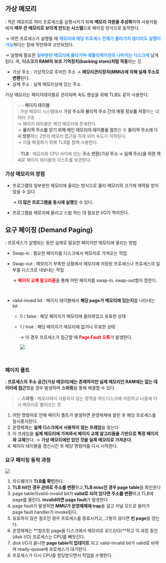## 가상 메모리

: 적은 메모리로 여러 프로세스를 실행시키기 위해 **메모리 자원을 추상화**하여 사용자들에게 **매우 큰 메모리로 보이게 만드는 시스템**으로 페이징 방식으로 동작한다.

→ 어떤 프로세스가 실행될 때 <span style="color:#3397FF">**메모리에 해당 프로세스 전체가 올라가지 않더라도 실행이 가능**</span>하다는 점에 착안하여 고안되었다.

→ 실행에 필요한 <span style="color:#3397FF"> **일부분만 메모리에 올라가며 애플리케이션의 나머지는 디스크에**</span> 남게 된다. 즉, **디스크가 RAM의 보조 기억장치(backing store)처럼 작동**하는 것.

- 가상 주소 : 가상적으로 주어진 주소
→ **메모리관리장치(MMU)에 의해 실제 주소로 변환**된다.
- 실제 주소 : 실제 메모리상에 있는 주소

가상 메모리는 페이지테이블로 관리되며 속도 향상을 위해 TLB도 같이 사용한다.

> 💡 **- 페이지 테이블**   
: 가상 메모리 시스템에서 **가상 주소와 물리적 주소 간의 매핑 정보를 저장**하는 데이터 구조 <br>
→ 페이지 테이블은 메인 메모리에 존재한다. <br>
→ **물리적 주소를 얻기 위해 메인 메모리의 테이블을 참조**한 후 **물리적 주소에 다시 방문**하는 2번의 메모리 접근을 하게 되어 속도가 저하된다. <br>
→ 이를 해결하기 위해 TLB를 함께 사용한다. <br><br> - **TLB** : 메모리와 CPU 사이에 있는 **주소 변환(가상 주소 → 실제 주소)을 위한 캐시**로 페이지 테이블의 리스트를 보관한다.


### 가상 메모리의 장점

- 프로그램의 일부분만 메모리에 올리는 방식으로 물리 메모리의 크기에 제약을 받지 않을 수 있다.
    
    → **더 많은 프로그램을 동시에 실행**할 수 있다.
    
- 프로그램을 메모리에 올리고 스왑 하는 데 필요한 I/O가 적어진다.
    
    

## 요구 페이징 (Demand Paging)

: 프로세스가 실행되는 동안 실제로 필요한 페이지만 메모리에 올리는 방법

- Swap-in : 필요한 페이지를 디스크에서 메모리로 가져오는 작업
- Swap-out : 메모리가 부족한 상황에서 메모리에 저장된 프로세스나 프로세스의 일부를 디스크로 내보내는 작업

    → <span style="color:red">**페이지 교체 알고리즘**</span>을 통해 어떤 페이지를 swap-in, swap-out할지 정한다.

<br>

- valid-invaid bit : 페이지 테이블에서 **해당 page가 메모리에 있는지**를 나타내는 bit
    - 0 / false : 해당 페이지가 메모리에 올라와있고 유효한 상태
    - 1 / true : 해당 페이지가 메모리에 없거나 무효한 상태
        
        → 이 경우 프로세스가 접근할 때 <span style="color:red">**Page Fault 오류**</span>가 발생한다.
        
        ![](https://img1.daumcdn.net/thumb/R1280x0/?scode=mtistory2&fname=https%3A%2F%2Fblog.kakaocdn.net%2Fdn%2FTVWjW%2FbtsyFpeUDLG%2F2vDZfKPIOC0mVI7KJ3SP5k%2Fimg.png)
        

<br>

### 페이지 폴트

: **프로세스의 주소 공간(가상 메모리)에는 존재하지만 실제 메모리인 RAM에는 없는 데이터에 접근**했을 경우 발생하며 **스와핑**을 통해 해결할 수 있다.

> 💡 **스와핑 :** 메모리에서 사용하지 않는 영역을 하드디스크에 저장하고 나중에 다시 메모리로 불러오는 것


1. 어떤 명령어로 인해 페이지 폴트가 발생하면 운영체제에 알린 후 해당 프로세스를 일시중지한다.
2. 운영체제는 **실제 디스크에서 사용하지 않는 프레임**을 찾는다.
3. 이 프레임을 **실제 메모리에 가져와서 페이지 교체 알고리즘을 기반으로 특정 페이지와 교체**한다.
→ **가상 메모리에만 있던 것을 실제 메모리로 가져온다.**
1. 페이지 테이블을 갱신시킨 후 해당 명령어를 다시 시작한다.

### 요구 페이징 동작 과정

![](https://img1.daumcdn.net/thumb/R1280x0/?scode=mtistory2&fname=https%3A%2F%2Fblog.kakaocdn.net%2Fdn%2FI406u%2FbtrgbyB1G84%2FMi8YP75e4DMy9mboLGngf1%2Fimg.png)

1. 하드웨어가 **TLB를 확인**한다.
2. **TLB hit인 경우 곧바로 주소를 변환**하고,**TLB miss인 경우 page table**을 확인한다
3. page table의valid-invalid bit가 **valid로 되어 있다면 주소를 변환**하고 TLB에 page를 올린다. **invalid라면 page fault**가 발생한다
4. page fault가 발생하면 **MMU가 운영체제에 trap**을 걸고 커널 모드로 들어가 page fault handler가 invoke된다.
5. 유효하지 않은 참조인 경우 프로세스를 종료시키고, 그렇지 않다면 **빈 page**을 얻는다.
6. 운영체제는 **참조된 page을 디스크에서 메모리로 로드(I/O)**하고 이 과정 동안(disk I/O) 프로세스는 CPU를 빼앗긴다.
7. disk I/O가 끝나면 **page table이 업데이트** 되고 valid-invalid bit가 valid로 바뀌며 ready-queue에 프로세스가 대기한다.
8. 프로세스가 다시 CPU를 할당받으면서 작업을 수행한다.

